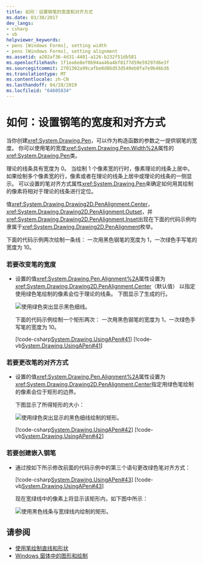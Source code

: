 ```yaml
---
title: 如何：设置钢笔的宽度和对齐方式
ms.date: 03/30/2017
dev_langs:
- csharp
- vb
helpviewer_keywords:
- pens [Windows Forms], setting width
- pens [Windows Forms], setting alignment
ms.assetid: a202af36-4d31-4401-a126-b232f51db581
ms.openlocfilehash: 1f1ea6e8ef0b94aa46a4bf8177d59e59297d6e3f
ms.sourcegitcommit: 2701302a99cafbe0d86d53d540eb0fa7e9b46b36
ms.translationtype: MT
ms.contentlocale: zh-CN
ms.lasthandoff: 04/28/2019
ms.locfileid: "64605834"
---
```

# <a name="how-to-set-pen-width-and-alignment"></a>如何：设置钢笔的宽度和对齐方式
当你创建<xref:System.Drawing.Pen>，可以作为构造函数的参数之一提供钢笔的宽度。 你可以使用笔的宽度<xref:System.Drawing.Pen.Width%2A>属性的<xref:System.Drawing.Pen>类。  
  
 理论的线条具有宽度为 0。 当绘制 1 个像素宽的行时，像素理论的线条上居中。 如果绘制多个像素宽的行，像素或者在理论的线条上居中或理论的线条的一侧显示。 可以设置的笔对齐方式属性<xref:System.Drawing.Pen>来确定如何用其绘制的像素将相对于理论的线条进行定位。  
  
 值<xref:System.Drawing.Drawing2D.PenAlignment.Center>， <xref:System.Drawing.Drawing2D.PenAlignment.Outset>，并<xref:System.Drawing.Drawing2D.PenAlignment.Inset>出现在下面的代码示例均隶属于<xref:System.Drawing.Drawing2D.PenAlignment>枚举。  
  
 下面的代码示例两次绘制一条线： 一次用黑色钢笔的宽度为 1，一次绿色手写笔的宽度为 10。  
  
### <a name="to-vary-the-width-of-a-pen"></a>若要改变笔的宽度  
  
- 设置的值<xref:System.Drawing.Pen.Alignment%2A>属性设置为<xref:System.Drawing.Drawing2D.PenAlignment.Center>（默认值） 以指定使用绿色笔绘制的像素会位于理论的线条。 下图显示了生成的行。  
  
     ![使用绿色突出显示黑色细线。](./media/how-to-set-pen-width-and-alignment/green-pixels-centered-line.gif)  
  
     下面的代码示例绘制一个矩形两次： 一次用黑色钢笔的宽度为 1，一次绿色手写笔的宽度为 10。  
  
     [!code-csharp[System.Drawing.UsingAPen#41](~/samples/snippets/csharp/VS_Snippets_Winforms/System.Drawing.UsingAPen/CS/Class1.cs#41)]
     [!code-vb[System.Drawing.UsingAPen#41](~/samples/snippets/visualbasic/VS_Snippets_Winforms/System.Drawing.UsingAPen/VB/Class1.vb#41)]  
  
### <a name="to-change-the-alignment-of-a-pen"></a>若要更改笔的对齐方式  
  
- 设置的值<xref:System.Drawing.Pen.Alignment%2A>属性设置为<xref:System.Drawing.Drawing2D.PenAlignment.Center>指定用绿色笔绘制的像素会位于矩形的边界。  
  
     下图显示了所得矩形的大小：
  
     ![使用绿色突出显示的黑色细线绘制的矩形。](./media/how-to-set-pen-width-and-alignment/green-pixels-centered-rectangle.gif)  
  
     [!code-csharp[System.Drawing.UsingAPen#42](~/samples/snippets/csharp/VS_Snippets_Winforms/System.Drawing.UsingAPen/CS/Class1.cs#42)]
     [!code-vb[System.Drawing.UsingAPen#42](~/samples/snippets/visualbasic/VS_Snippets_Winforms/System.Drawing.UsingAPen/VB/Class1.vb#42)]  
  
### <a name="to-create-an-inset-pen"></a>若要创建嵌入钢笔  
  
- 通过按如下所示修改前面的代码示例中的第三个语句更改绿色笔对齐方式：  
  
     [!code-csharp[System.Drawing.UsingAPen#43](~/samples/snippets/csharp/VS_Snippets_Winforms/System.Drawing.UsingAPen/CS/Class1.cs#43)]
     [!code-vb[System.Drawing.UsingAPen#43](~/samples/snippets/visualbasic/VS_Snippets_Winforms/System.Drawing.UsingAPen/VB/Class1.vb#43)]  
  
     现在宽绿线中的像素上将显示该矩形内，如下图中所示：
  
     ![使用黑色线条与宽绿线内绘制的矩形。](./media/how-to-set-pen-width-and-alignment/green-pixels-inside-rectangle.gif)  
  
## <a name="see-also"></a>请参阅

- [使用笔绘制直线和形状](using-a-pen-to-draw-lines-and-shapes.md)
- [Windows 窗体中的图形和绘制](graphics-and-drawing-in-windows-forms.md)
